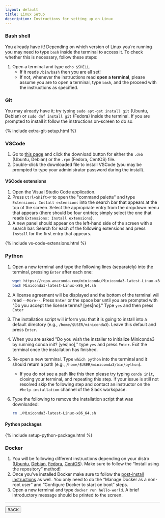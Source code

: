 ```yaml
---
layout: default
title: Linux Setup
description: Instructions for setting up on Linux
---
```


### Bash shell

You already have it! Depending on which version of Linux you’re running you may
need to type `bash` inside the terminal to access it. To check whether this is
necessary, follow these steps:

1. Open a terminal and type `echo $SHELL`.
   -  If it reads `/bin/bash` then you are all set!
   -  If not, whenever the instructions read **open a terminal**,
      please assume you are to open a terminal, type `bash`,
      and the proceed with the instructions as specified.

### Git

You may already have it;
try typing `sudo apt-get install git` (Ubuntu, Debian)
or `sudo dnf install git` (Fedora) inside the terminal.
If you are prompted to install it follow the instructions on-screen to do so.

{% include extra-git-setup.html %}

### VSCode

1. Go to [this page](https://code.visualstudio.com/) and click the download
   button for either the `.deb` (Ubuntu, Debian) or the `.rpm` (Fedora, CentOS) file.
1. Double-click the downloaded file to install VSCode
   (you may be prompted to type your administrator password during the install).

#### VSCode extensions

1. Open the Visual Studio Code application.
1. Press `Ctrl+Shift+P` to open the "command palette" and type `Extensions: Install extensions`
   into the search bar that appears at the top of the screen.
   Select the appropriate entry from the dropdown menu that appears
   (there should be four entries; simply select the one that reads `Extensions: Install extensions`).
1. A new panel should appear on the left-hand side of the screen with a search bar.
   Search for each of the following extensions and press `Install` for the first entry that appears.

{% include vs-code-extensions.html %}

### Python

1. Open a new terminal and type the following lines (separately) into the
   terminal, pressing `Enter` after each one:

   ```bash
   wget https://repo.anaconda.com/miniconda/Miniconda3-latest-Linux-x86_64.sh
   bash Miniconda3-latest-Linux-x86_64.sh
   ```

1. A license agreement will be displayed and the bottom of the terminal will read `--More--`.
   Press `Enter` or the space bar until you are prompted with
   "Do you accept the license terms? [yes|no]."
   Type `yes` and then press `Enter`
1. The installation script will inform you that it is going to install into a default directory (e.g., `/home/$USER/miniconda3`).
   Leave this default and press `Enter`.
1. When you are asked
   "Do you wish the installer to initialize Miniconda3 by running conda init? [yes|no],"
   type `yes` and press `Enter`.
   Exit the terminal once the installation has finished.
1. Re-open a new terminal.
   Type `which python` into the terminal and it should return a path (e.g., `/home/$USER/miniconda3/bin/python`).
   - If you do not see a path like this then please try typing `conda init`,
     closing your terminal, and repeating this step.
     If your issue is still not resolved skip the following step
     and contact an instructor on the `#help-installation` channel of the Slack workspace.
1. Type the following to remove the installation script that was downloaded:

   ```bash
   rm ./Miniconda3-latest-Linux-x86_64.sh
   ```

#### Python packages

{% include setup-python-package.html %}

### Docker

1. You will be following different instructions depending on your distro
   ([Ubuntu](https://docs.docker.com/engine/install/ubuntu/),
   [Debian](https://docs.docker.com/engine/install/debian/),
   [Fedora](https://docs.docker.com/engine/install/fedora/),
   [CentOS](https://docs.docker.com/engine/install/centos/)). Make sure to
   follow the “Install using the repository” method!
1. Once you’ve installed Docker make sure to follow the
   [post-install instructions](https://docs.docker.com/engine/install/linux-postinstall/)
   as well. You only need to do the “Manage Docker as a non-root user” and
   “Configure Docker to start on boot” steps.
1. Open a new terminal and type `docker run hello-world`. A brief introductory
   message should be printed to the screen.

---

<a href="{{ site.url }}/setup/setup.html"><button>BACK</button></a>
